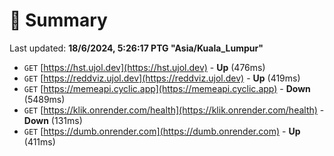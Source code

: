 # 📖 Summary
Last updated: **18/6/2024, 5:26:17 PTG "Asia/Kuala_Lumpur"**

- `GET` [https://hst.ujol.dev](https://hst.ujol.dev) - **Up** (476ms)
- `GET` [https://reddviz.ujol.dev](https://reddviz.ujol.dev) - **Up** (419ms)
- `GET` [https://memeapi.cyclic.app](https://memeapi.cyclic.app) - **Down** (5489ms)
- `GET` [https://klik.onrender.com/health](https://klik.onrender.com/health) - **Down** (131ms)
- `GET` [https://dumb.onrender.com](https://dumb.onrender.com) - **Up** (411ms)
